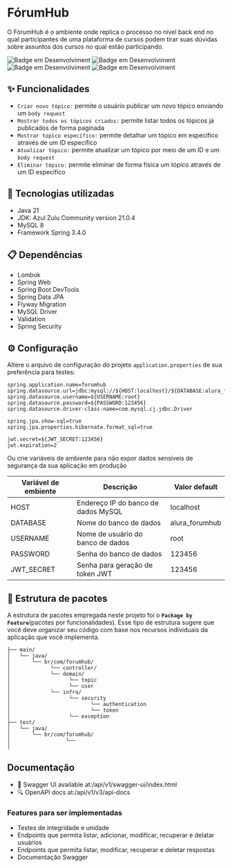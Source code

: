 # FórumHub
O FórumHub é o ambiente onde replica o processo no nível back end no qual participantes de uma plataforma de cursos podem tirar suas dúvidas sobre assuntos dos cursos no qual estão participando.

![Badge em Desenvolviment](http://img.shields.io/static/v1?label=STATUS&message=Em%20Desenvolvimento&color=yellow&style=for-the-badge)
![Badge em Desenvolviment](http://img.shields.io/static/v1?label=&message=java&color=red&style=for-the-badge)
![Badge em Desenvolviment](http://img.shields.io/static/v1?label=&message=Spring&color=green&style=for-the-badge)
![Badge em Desenvolviment](http://img.shields.io/static/v1?label=&message=MySQL%208&color=blue&style=for-the-badge)
## ✨ Funcionalidades
 * ``Criar novo tópico:`` permite o usuário publicar um novo tópico enviando um `body request`
 * ``Mostrar todos os tópicos criados:`` permite listar todos os tópicos já publicados de forma paginada 
 * ``Mostrar topico específico:`` permite detalhar um tópico em específico através de um ID específico
 * ``Atualizar tópico:`` permite atualizar um tópico por meio de um ID e um `body request`
 * ``Eliminar tópico:`` permite eliminar de forma física um tópico através de um ID específico

## 🚀 Tecnologias utilizadas
 * Java 21
 * JDK: Azul Zulu Community version 21.0.4
 * MySQL 8
 * Framework Spring 3.4.0

## 📋 Dependências
 * Lombok
 * Spring Web
 * Spring Boot DevTools
 * Spring Data JPA
 * Flyway Migration
 * MySQL Driver
 * Validation
 * Spring Security

## ⚙️ Configuração
Altere o arquivo de configuração do projeto `application.properties` de sua preferência para testes:
```properties
spring.application.name=forumhub
spring.datasource.url=jdbc:mysql://${HOST:localhost}/${DATABASE:alura_forumhub}
spring.datasource.username=${USERNAME:root}
spring.datasource.password=${PASSWORD:123456}
spring.datasource.driver-class-name=com.mysql.cj.jdbc.Driver

spring.jpa.show-sql=true
spring.jpa.properties.hibernate.format_sql=true

jwt.secret=${JWT_SECRET:123456}
jwt.expiration=2
```
Ou crie variáveis de ambiente para não expor dados sensíveis de segurança da sua aplicação em produção

|Variável de embiente| Descrição| Valor default
|--- |--- |--- |
|HOST|Endereço IP do banco de dados MySQL| localhost
|DATABASE|Nome do banco de dados|alura_forumhub
|USERNAME|Nome de usuário do banco de dados| root
|PASSWORD|Senha do banco de dados|123456
|JWT_SECRET|Senha para geração de token JWT|123456

## 📁 Estrutura de pacotes
A estrutura  de pacotes empregada neste projeto foi o **``Package by Feature``**(pacotes por funcionalidades). Esse tipo de estrutura sugere que você deve organizar seu código com base nos recursos individuais da aplicação que você implementa.
```src/
├── main/
│   └── java/
│       └── br/com/forumhub/        
│             └── controller/
│             └── domain/
│                   └── topic
│                   └── user
│             └── infra/
│                   └── security
│                          └── authentication
│                          └── token
│                   └── exception
├── test/
│   └── java/
│       └── br/com/forumhub/
│                  └── 
│  
```` 
## Documentação
 * 📖 Swagger UI available at:/api/v1/swagger-ui/index.html
 * 🔍 OpenAPI docs at:/api/v1/v3/api-docs

### Features para ser implementadas
 * Testes de integridade e unidade
 * Endpoints que permita listar, adicionar, modificar, recuperar e delatar usuários
 * Endpoints que permita listar, modificar, recuperar e deletar respostas
 * Documentação Swagger





